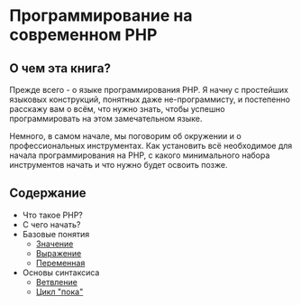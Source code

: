 # Программирование на современном PHP

## О чем эта книга?
Прежде всего - о языке программирования PHP. Я начну с простейших языковых конструкций, понятных даже не-программисту, 
и постепенно расскажу вам о всём, что нужно знать, чтобы успешно программировать на этом замечательном языке.

Немного, в самом начале, мы поговорим об окружении и о профессиональных инструментах. Как установить всё необходимое
для начала программирования на PHP, с какого минимального набора инструментов начать и что нужно будет освоить позже.

## Содержание
- Что такое PHP?
- С чего начать?
- Базовые понятия
    - [Значение](./base/value.md)
    - [Выражение](./base/expression.md)
    - [Переменная](./base/variable.md)
- Основы синтаксиса
    - [Ветвление](./syntax/if.md)
    - [Цикл "пока"](./syntax/while.md)